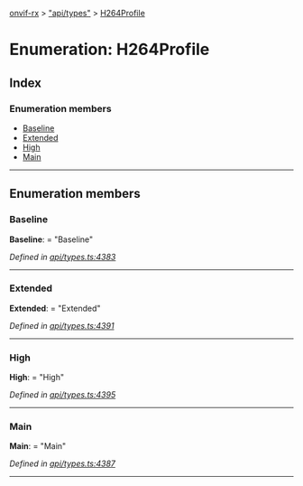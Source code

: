 [onvif-rx](../README.md) > ["api/types"](../modules/_api_types_.md) > [H264Profile](../enums/_api_types_.h264profile.md)

# Enumeration: H264Profile

## Index

### Enumeration members

* [Baseline](_api_types_.h264profile.md#baseline)
* [Extended](_api_types_.h264profile.md#extended)
* [High](_api_types_.h264profile.md#high)
* [Main](_api_types_.h264profile.md#main)

---

## Enumeration members

<a id="baseline"></a>

###  Baseline

**Baseline**:  = "Baseline"

*Defined in [api/types.ts:4383](https://github.com/patrickmichalina/onvif-rx/blob/1596479/src/api/types.ts#L4383)*

___
<a id="extended"></a>

###  Extended

**Extended**:  = "Extended"

*Defined in [api/types.ts:4391](https://github.com/patrickmichalina/onvif-rx/blob/1596479/src/api/types.ts#L4391)*

___
<a id="high"></a>

###  High

**High**:  = "High"

*Defined in [api/types.ts:4395](https://github.com/patrickmichalina/onvif-rx/blob/1596479/src/api/types.ts#L4395)*

___
<a id="main"></a>

###  Main

**Main**:  = "Main"

*Defined in [api/types.ts:4387](https://github.com/patrickmichalina/onvif-rx/blob/1596479/src/api/types.ts#L4387)*

___

